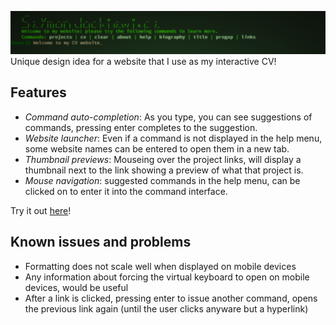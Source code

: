 ![README_Banner](Images/README_Banner.PNG)
Unique design idea for a website that I use as my interactive CV!

## Features
* *Command auto-completion*: As you type, you can see suggestions of commands, pressing enter completes to the suggestion.
* *Website launcher*: Even if a command is not displayed in the help menu, some website names can be entered to open them in a new tab.
* *Thumbnail previews*: Mouseing over the project links, will display a thumbnail next to the link showing a preview of what that project is.
* *Mouse navigation*: suggested commands in the help menu, can be clicked on to enter it into the command interface.


Try it out [here](http://www.szymonjackiewi.cz)!

## Known issues and problems
* Formatting does not scale well when displayed on mobile devices
* Any information about forcing the virtual keyboard to open on mobile devices, would be useful
* After a link is clicked, pressing enter to issue another command, opens the previous link again (until the user clicks anyware but a hyperlink)
